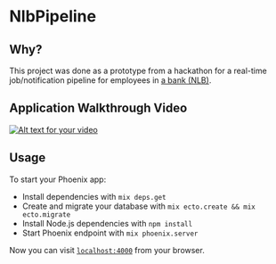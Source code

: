 # NlbPipeline

## Why?

This project was done as a prototype from a hackathon for a real-time job/notification pipeline for employees in [a bank (NLB)](http://www.nlb.mk).

## Application Walkthrough Video

[![Alt text for your video](http://img.youtube.com/vi/BVWuwCeqfEQ/0.jpg)](https://youtu.be/BVWuwCeqfEQ)

## Usage

To start your Phoenix app:

  * Install dependencies with `mix deps.get`
  * Create and migrate your database with `mix ecto.create && mix ecto.migrate`
  * Install Node.js dependencies with `npm install`
  * Start Phoenix endpoint with `mix phoenix.server`

Now you can visit [`localhost:4000`](http://localhost:4000) from your browser.

